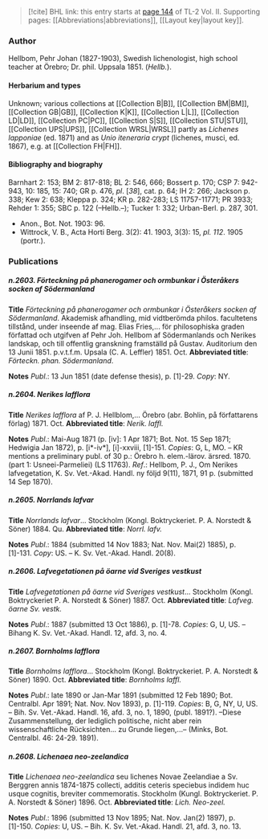 > [!cite] BHL link: this entry starts at [page 144](https://www.biodiversitylibrary.org/item/103253#page/170/mode/1up) of TL-2 Vol. II.
> Supporting pages: [[Abbreviations|abbreviations]], [[Layout key|layout key]].

### Author

Hellbom, Pehr Johan (1827-1903), Swedish lichenologist, high school teacher at Örebro; Dr. phil. Uppsala 1851. (*Hellb.*).

#### Herbarium and types

Unknown; various collections at [[Collection B|B]], [[Collection BM|BM]], [[Collection GB|GB]], [[Collection K|K]], [[Collection L|L]], [[Collection LD|LD]], [[Collection PC|PC]], [[Collection S|S]], [[Collection STU|STU]], [[Collection UPS|UPS]], [[Collection WRSL|WRSL]] partly as *Lichenes lapponiae* (ed. 1871) and as *Unio iteneraria crypt* (lichenes, musci, ed. 1867), e.g. at [[Collection FH|FH]].

#### Bibliography and biography

Barnhart 2: 153; BM 2: 817-818; BL 2: 546, 666; Bossert p. 170; CSP 7: 942-943, 10: 185, 15: 740; GR p. 476, *pl*. \[*38*\], cat. p. 64; IH 2: 266; Jackson p. 338; Kew 2: 638; Kleppa p. 324; KR p. 282-283; LS 11757-11771; PR 3933; Rehder 1: 355; SBC p. 122 (–Hellb.–); Tucker 1: 332; Urban-Berl. p. 287, 301.
- Anon., Bot. Not. 1903: 96.
- Wittrock, V. B., Acta Horti Berg. 3(2): 41. 1903, 3(3): 15, *pl. 112*. 1905 (portr.).

### Publications

##### n.2603. Förteckning på phanerogamer och ormbunkar i Österåkers socken af Södermanland

**Title**
*Förteckning på phanerogamer och ormbunkar i Österåkers socken af Södermanland*. Akademisk afhandling, mid vidtberömda philos. facultetens tillstånd, under inseende af mag. Elias Fries,... för philosophiska graden författad och utgifven af Pehr Joh. Hellbom af Södermanlands och Nerikes landskap, och till offentlig granskning framställd på Gustav. Auditorium den 13 Junii 1851. p.v.t.f.m. Upsala (C. A. Leffler) 1851. Oct.
**Abbreviated title**: *Förteckn. phan. Södermanland*.

**Notes**
*Publ*.: 13 Jun 1851 (date defense thesis), p. \[1\]-29. *Copy*: NY.

##### n.2604. Nerikes lafflora

**Title**
*Nerikes lafflora* af P. J. Hellblom,... Örebro (abr. Bohlin, på författarens förlag) 1871. Oct.
**Abbreviated title**: *Nerik. laffl.*

**Notes**
*Publ*.: Mai-Aug 1871 (p. \[iv\]: 1 Apr 1871; Bot. Not. 15 Sep 1871; Hedwigia Jan 1872), p. \[i\*-iv\*\], \[i\]-xxviii, \[1\]-151. *Copies*: G, L, MO. – KR mentions a preliminary publ. of 30 p.: Örebro h. elem.-lärov. ärsred. 1870. (part 1: Usneei-Parmeliei) (LS 11763).
*Ref*.: Hellbom, P. J., Om Nerikes lafvegetation, K. Sv. Vet.-Akad. Handl. ny följd 9(11), 1871, 91 p. (submitted 14 Sep 1870).

##### n.2605. Norrlands lafvar

**Title**
*Norrlands lafvar*... Stockholm (Kongl. Boktryckeriet. P. A. Norstedt & Söner) 1884. Qu.
**Abbreviated title**: *Norrl. lafv.*

**Notes**
*Publ*.: 1884 (submitted 14 Nov 1883; Nat. Nov. Mai(2) 1885), p. \[1\]-131. *Copy*: US. – K. Sv. Vet.-Akad. Handl. 20(8).

##### n.2606. Lafvegetationen på öarne vid Sveriges vestkust

**Title**
*Lafvegetationen på öarne vid Sveriges vestkust*... Stockholm (Kongl. Boktryckeriet P. A. Norstedt & Söner) 1887. Oct.
**Abbreviated title**: *Lafveg. öarne Sv. vestk.*

**Notes**
*Publ*.: 1887 (submitted 13 Oct 1886), p. \[1\]-78. *Copies*: G, U, US. – Bihang K. Sv. Vet.-Akad. Handl. 12, afd. 3, no. 4.

##### n.2607. Bornholms lafflora

**Title**
*Bornholms lafflora*... Stockholm (Kongl. Boktryckeriet. P. A. Norstedt & Söner) 1890. Oct.
**Abbreviated title**: *Bornholms laffl.*

**Notes**
*Publ*.: late 1890 or Jan-Mar 1891 (submitted 12 Feb 1890; Bot. Centralbl. Apr 1891; Nat. Nov. Nov 1893), p. \[1\]-119. *Copies*: B, G, NY, U, US. – Bih. Sv. Vet.-Akad. Handl. 16, afd. 3, no. 1, 1890, (publ. 1891?). –Diese Zusammenstellung, der lediglich politische, nicht aber rein wissenschaftliche Rücksichten... zu Grunde liegen,...– (Minks, Bot. Centralbl. 46: 24-29. 1891).

##### n.2608. Lichenaea neo-zeelandica

**Title**
*Lichenaea neo-zeelandica* seu lichenes Novae Zeelandiae a Sv. Berggren annis 1874-1875 collecti, additis ceteris speciebus indidem huc usque cognitis, breviter commemoratis. Stockholm (Kungl. Boktryckeriet. P. A. Norstedt & Söner) 1896. Oct.
**Abbreviated title**: *Lich. Neo-zeel.*

**Notes**
*Publ*.: 1896 (submitted 13 Nov 1895; Nat. Nov. Jan(2) 1897), p. \[1\]-150. *Copies*: U, US. – Bih. K. Sv. Vet.-Akad. Handl. 21, afd. 3, no. 13.

